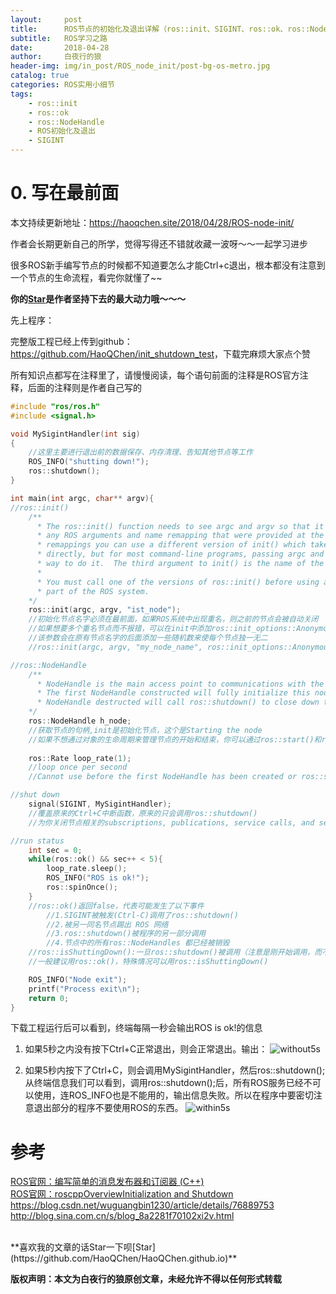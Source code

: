 ```yaml
---
layout:     post
title:      ROS节点的初始化及退出详解（ros::init、SIGINT、ros::ok、ros::NodeHandle）
subtitle:   ROS学习之路
date:       2018-04-28
author:     白夜行的狼
header-img: img/in_post/ROS_node_init/post-bg-os-metro.jpg
catalog: true
categories: ROS实用小细节
tags:
    - ros::init
    - ros::ok
    - ros::NodeHandle
    - ROS初始化及退出
    - SIGINT
--- 
```


# 0. 写在最前面
本文持续更新地址：<https://haoqchen.site/2018/04/28/ROS-node-init/>

作者会长期更新自己的所学，觉得写得还不错就收藏一波呀～～一起学习进步

很多ROS新手编写节点的时候都不知道要怎么才能Ctrl+c退出，根本都没有注意到一个节点的生命流程，看完你就懂了~~

**你的[Star](https://github.com/HaoQChen/HaoQChen.github.io)是作者坚持下去的最大动力哦～～～**

先上程序：

完整版工程已经上传到github：<https://github.com/HaoQChen/init_shutdown_test>，下载完麻烦大家点个赞

所有知识点都写在注释里了，请慢慢阅读，每个语句前面的注释是ROS官方注释，后面的注释则是作者自己写的

```cpp
#include "ros/ros.h"
#include <signal.h>

void MySigintHandler(int sig)
{
    //这里主要进行退出前的数据保存、内存清理、告知其他节点等工作
    ROS_INFO("shutting down!");
    ros::shutdown();
}

int main(int argc, char** argv){
//ros::init()
    /**
      * The ros::init() function needs to see argc and argv so that it can perform
      * any ROS arguments and name remapping that were provided at the command line. For programmatic
      * remappings you can use a different version of init() which takes remappings
      * directly, but for most command-line programs, passing argc and argv is the easiest
      * way to do it.  The third argument to init() is the name of the node.
      *
      * You must call one of the versions of ros::init() before using any other
      * part of the ROS system.
    */
    ros::init(argc, argv, "ist_node");
    //初始化节点名字必须在最前面，如果ROS系统中出现重名，则之前的节点会被自动关闭
    //如果想要多个重名节点而不报错，可以在init中添加ros::init_options::AnonymousName参数
    //该参数会在原有节点名字的后面添加一些随机数来使每个节点独一无二
    //ros::init(argc, argv, "my_node_name", ros::init_options::AnonymousName);

//ros::NodeHandle
    /**
      * NodeHandle is the main access point to communications with the ROS system.
      * The first NodeHandle constructed will fully initialize this node, and the last
      * NodeHandle destructed will call ros::shutdown() to close down the node.
    */
    ros::NodeHandle h_node;
    //获取节点的句柄,init是初始化节点，这个是Starting the node
    //如果不想通过对象的生命周期来管理节点的开始和结束，你可以通过ros::start()和ros::shutdown() 来自己管理节点。
    
    ros::Rate loop_rate(1);
    //loop once per second
    //Cannot use before the first NodeHandle has been created or ros::start() has been called.

//shut down
    signal(SIGINT, MySigintHandler);
    //覆盖原来的Ctrl+C中断函数，原来的只会调用ros::shutdown()
    //为你关闭节点相关的subscriptions, publications, service calls, and service servers，退出进程

//run status
    int sec = 0;
    while(ros::ok() && sec++ < 5){
        loop_rate.sleep();
        ROS_INFO("ROS is ok!");
        ros::spinOnce();
    }
    //ros::ok()返回false，代表可能发生了以下事件
        //1.SIGINT被触发(Ctrl-C)调用了ros::shutdown()
        //2.被另一同名节点踢出 ROS 网络
        //3.ros::shutdown()被程序的另一部分调用
        //4.节点中的所有ros::NodeHandles 都已经被销毁
    //ros::isShuttingDown():一旦ros::shutdown()被调用（注意是刚开始调用，而不是调用完毕），就返回true
    //一般建议用ros::ok()，特殊情况可以用ros::isShuttingDown()

    ROS_INFO("Node exit");
    printf("Process exit\n");
    return 0;
}
```
下载工程运行后可以看到，终端每隔一秒会输出ROS is ok!的信息

1. 如果5秒之内没有按下Ctrl+C正常退出，则会正常退出。输出：
![without5s](/img/in_post/ROS_node_init/without5s.png)

2. 如果5秒内按下了Ctrl+C，则会调用MySigintHandler，然后ros::shutdown();从终端信息我们可以看到，调用ros::shutdown();后，所有ROS服务已经不可以使用，连ROS_INFO也是不能用的，输出信息失败。所以在程序中要密切注意退出部分的程序不要使用ROS的东西。
![within5s](/img/in_post/ROS_node_init/within5s.png)

# 参考
[ROS官网：编写简单的消息发布器和订阅器 (C++)](http://wiki.ros.org/cn/ROS/Tutorials/WritingPublisherSubscriber%28c%2B%2B%29)  
[ROS官网：roscppOverviewInitialization and Shutdown](http://wiki.ros.org/roscpp/Overview/Initialization%20and%20Shutdown)  
<https://blog.csdn.net/wuguangbin1230/article/details/76889753>  
<http://blog.sina.com.cn/s/blog_8a2281f70102xi2v.html>  

  
<br>
**喜欢我的文章的话Star一下呗[Star](https://github.com/HaoQChen/HaoQChen.github.io)**

**版权声明：本文为白夜行的狼原创文章，未经允许不得以任何形式转载**
